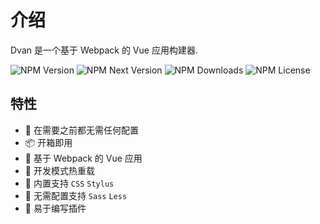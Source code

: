 # 介绍
Dvan 是一个基于 Webpack 的 Vue 应用构建器.

![NPM Version](https://flat.badgen.net/npm/v/dvan?icon=npm)
![NPM Next Version](https://flat.badgen.net/npm/v/dvan/next?icon=npm)
![NPM Downloads](https://flat.badgen.net/npm/dt/dvan)
![NPM License](https://flat.badgen.net/npm/license/dvan)

## 特性
- 🚀 在需要之前都无需任何配置
- 📦 开箱即用
- 💪 基于 Webpack 的 Vue 应用
- 🔧 开发模式热重载
- 🔗 内置支持 `CSS` `Stylus`
- 🔨 无需配置支持 `Sass` `Less`
- 🧰 易于编写插件